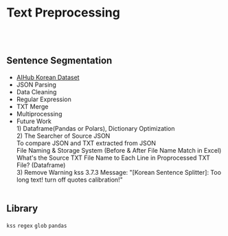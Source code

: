 # Text Preprocessing
<br/><br/>

## Sentence Segmentation

* [AIHub Korean Dataset](https://aihub.or.kr/aihubdata/data/list.do?pageIndex=1&currMenu=115&topMenu=100&dataSetSn=&srchdataClCode=DATACL001&srchOrder=&SrchdataClCode=DATACL002&searchKeyword=&srchDataRealmCode=REALM002&srchDataTy=DATA003)
* JSON Parsing
* Data Cleaning
* Regular Expression
* TXT Merge
* Multiprocessing
* Future Work
<br>1) Dataframe(Pandas or Polars), Dictionary Optimization
<br>2) The Searcher of Source JSON
<br>To compare JSON and TXT extracted from JSON
<br>File Naming & Storage System (Before & After File Name Match in Excel)
<br>What's the Source TXT File Name to Each Line in Proprocessed TXT File? (Dataframe)
<br>3) Remove Warning kss 3.7.3 Message: "[Korean Sentence Splitter]: Too long text! turn off quotes calibration!"
<br/><br/>

## Library
`kss` `regex` `glob` `pandas`
<br/><br/><br/><br/><br/>
